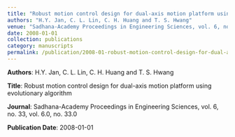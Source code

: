 ```yaml
---
title: "Robust motion control design for dual-axis motion platform using evolutionary algorithm"
authors: "H.Y. Jan, C. L. Lin, C. H. Huang and T. S. Hwang"
venue: "Sadhana-Academy Proceedings in Engineering Sciences, vol. 6, no. 33, vol. 6.0, no. 33.0"
date: 2008-01-01
collection: publications
category: manuscripts
permalink: /publication/2008-01-robust-motion-control-design-for-dual-axis-motion-platform-using-evolutionary-algorithm
---
```


**Authors**: H.Y. Jan, C. L. Lin, C. H. Huang and T. S. Hwang

**Title**: Robust motion control design for dual-axis motion platform using evolutionary algorithm

**Journal**: Sadhana-Academy Proceedings in Engineering Sciences, vol. 6, no. 33, vol. 6.0, no. 33.0

**Publication Date**: 2008-01-01
